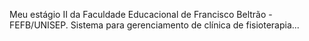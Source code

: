 Meu estágio II da Faculdade Educacional de Francisco Beltrão - FEFB/UNISEP.
Sistema para gerenciamento de clínica de fisioterapia...